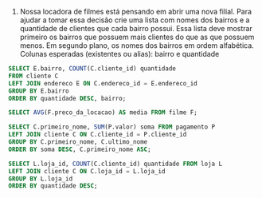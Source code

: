 1. Nossa locadora de filmes está pensando em abrir uma nova filial. Para ajudar a tomar essa decisão crie uma lista com nomes dos bairros e a quantidade de clientes que cada bairro possui. Essa lista deve mostrar primeiro os bairros que possuem mais clientes do que as que possuem menos. Em segundo plano, os nomes dos bairros em ordem alfabética.
Colunas esperadas (existentes ou alias): bairro e quantidade
```sql
SELECT E.bairro, COUNT(C.cliente_id) quantidade
FROM cliente C
LEFT JOIN endereco E ON C.endereco_id = E.endereco_id
GROUP BY E.bairro
ORDER BY quantidade DESC, bairro;
```

```sql
SELECT AVG(F.preco_da_locacao) AS media FROM filme F;
```

```sql
SELECT C.primeiro_nome, SUM(P.valor) soma FROM pagamento P
LEFT JOIN cliente C ON C.cliente_id = P.cliente_id
GROUP BY C.primeiro_nome, C.ultimo_nome
ORDER BY soma DESC, C.primeiro_nome ASC;
```

```sql
SELECT L.loja_id, COUNT(C.cliente_id) quantidade FROM loja L
LEFT JOIN cliente C ON C.loja_id = L.loja_id
GROUP BY L.loja_id
ORDER BY quantidade DESC;
```
<!--stackedit_data:
eyJoaXN0b3J5IjpbNjE5MDU5ODgzLDE5NzYwNzkwNDNdfQ==
-->